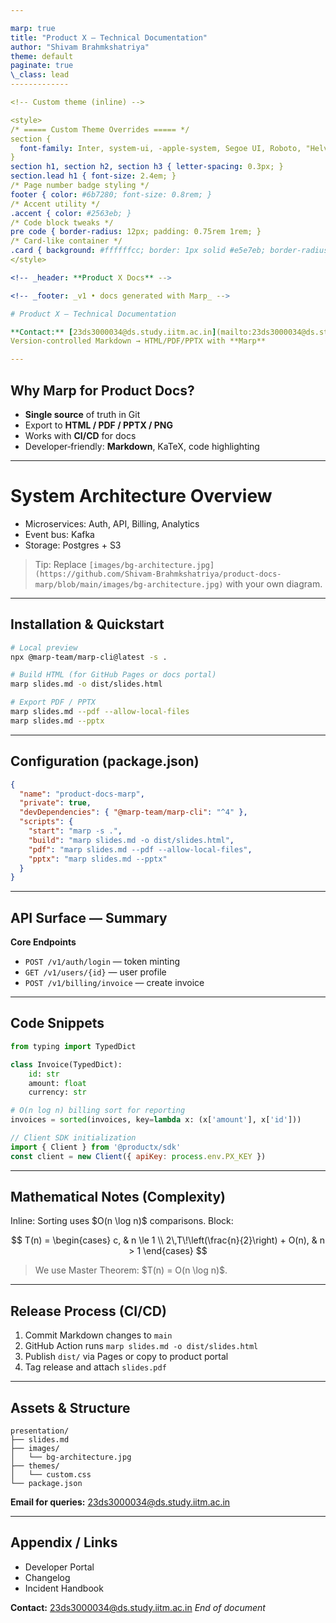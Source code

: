 ```yaml
---

marp: true
title: "Product X — Technical Documentation"
author: "Shivam Brahmkshatriya"
theme: default
paginate: true
\_class: lead
-------------

<!-- Custom theme (inline) -->

<style>
/* ===== Custom Theme Overrides ===== */
section {
  font-family: Inter, system-ui, -apple-system, Segoe UI, Roboto, "Helvetica Neue", Arial, "Noto Sans";
}
section h1, section h2, section h3 { letter-spacing: 0.3px; }
section.lead h1 { font-size: 2.4em; }
/* Page number badge styling */
footer { color: #6b7280; font-size: 0.8rem; }
/* Accent utility */
.accent { color: #2563eb; }
/* Code block tweaks */
pre code { border-radius: 12px; padding: 0.75rem 1rem; }
/* Card-like container */
.card { background: #ffffffcc; border: 1px solid #e5e7eb; border-radius: 16px; padding: 16px; }
</style>

<!-- _header: **Product X Docs** -->

<!-- _footer: _v1 • docs generated with Marp_ -->

# Product X — Technical Documentation

**Contact:** [23ds3000034@ds.study.iitm.ac.in](mailto:23ds3000034@ds.study.iitm.ac.in)
Version-controlled Markdown → HTML/PDF/PPTX with **Marp**

---
```


<!-- _class: lead -->

## Why Marp for Product Docs?

* **Single source** of truth in Git
* Export to **HTML / PDF / PPTX / PNG**
* Works with **CI/CD** for docs
* Developer‑friendly: **Markdown**, KaTeX, code highlighting

---

<!-- Demonstrate custom background image -->

<!-- _backgroundImage: url('images/bg-architecture.jpg') -->

<!-- _backgroundSize: cover -->

<!-- _color: #ffffff -->

<!-- _footer: _Background image demo_ -->

# System Architecture Overview

* Microservices: Auth, API, Billing, Analytics
* Event bus: Kafka
* Storage: Postgres + S3

> Tip: Replace `[images/bg-architecture.jpg](https://github.com/Shivam-Brahmkshatriya/product-docs-marp/blob/main/images/bg-architecture.jpg)` with your own diagram.

---

## Installation & Quickstart

```bash
# Local preview
npx @marp-team/marp-cli@latest -s .

# Build HTML (for GitHub Pages or docs portal)
marp slides.md -o dist/slides.html

# Export PDF / PPTX
marp slides.md --pdf --allow-local-files
marp slides.md --pptx
```

---

## Configuration (package.json)

```json
{
  "name": "product-docs-marp",
  "private": true,
  "devDependencies": { "@marp-team/marp-cli": "^4" },
  "scripts": {
    "start": "marp -s .",
    "build": "marp slides.md -o dist/slides.html",
    "pdf": "marp slides.md --pdf --allow-local-files",
    "pptx": "marp slides.md --pptx"
  }
}
```

---

<!-- Custom styling via directives -->

<!-- _backgroundColor: #0b1020 -->

<!-- _color: #e5e7eb -->

## API Surface — Summary

<div class="card">

**Core Endpoints**

* `POST /v1/auth/login` — token minting
* `GET /v1/users/{id}` — user profile
* `POST /v1/billing/invoice` — create invoice

</div>

---

## Code Snippets

```python
from typing import TypedDict

class Invoice(TypedDict):
    id: str
    amount: float
    currency: str

# O(n log n) billing sort for reporting
invoices = sorted(invoices, key=lambda x: (x['amount'], x['id']))
```

```javascript
// Client SDK initialization
import { Client } from '@productx/sdk'
const client = new Client({ apiKey: process.env.PX_KEY })
```

---

## Mathematical Notes (Complexity)

Inline: Sorting uses \$O(n \log n)\$ comparisons.
Block:

$$
T(n) =
\begin{cases}
  c, & n \le 1 \\
  2\,T\!\left(\frac{n}{2}\right) + O(n), & n > 1
\end{cases}
$$

> We use Master Theorem: \$T(n) = O(n \log n)\$.

---

## Release Process (CI/CD)

1. Commit Markdown changes to `main`
2. GitHub Action runs `marp slides.md -o dist/slides.html`
3. Publish `dist/` via Pages or copy to product portal
4. Tag release and attach `slides.pdf`

---

## Assets & Structure

```
presentation/
├── slides.md
├── images/
│   └── bg-architecture.jpg
├── themes/
│   └── custom.css
└── package.json
```

**Email for queries:** [23ds3000034@ds.study.iitm.ac.in](mailto:23ds3000034@ds.study.iitm.ac.in)

---

## Appendix / Links

* Developer Portal
* Changelog
* Incident Handbook

**Contact:** [23ds3000034@ds.study.iitm.ac.in](mailto:23ds3000034@ds.study.iitm.ac.in)
*End of document*
